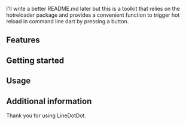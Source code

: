 <!-- 
This README describes the package. If you publish this package to pub.dev,
this README's contents appear on the landing page for your package.

For information about how to write a good package README, see the guide for
[writing package pages](https://dart.dev/guides/libraries/writing-package-pages). 

For general information about developing packages, see the Dart guide for
[creating packages](https://dart.dev/guides/libraries/create-library-packages)
and the Flutter guide for
[developing packages and plugins](https://flutter.dev/developing-packages). 
-->

I'll write a better README.md later but this is a toolkit that relies on the hotreloader package and provides a convenient function to trigger hot reload in command line dart by pressing a button.

## Features



## Getting started



## Usage



## Additional information

Thank you for using LineDotDot.
